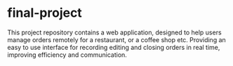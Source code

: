 # final-project
This project repository contains a web application, designed to help users manage orders remotely for a restaurant, or a coffee shop etc. Providing an easy to use interface for recording editing and closing orders in real time, improving efficiency and communication. 
